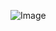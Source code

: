 

![Image](https://github.com/PearlCoastal/VSCode_GitOn/blob/master/img-folder/%E4%B8%93%E9%A2%98%E7%AF%87%EF%BC%9A%E6%BB%91%E5%8A%A8%E7%AA%97%E5%8F%A3.png)
